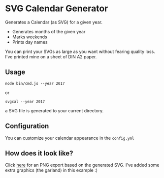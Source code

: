 # SVG Calendar Generator

Generates a Calendar (as SVG) for a given year.

* Generates months of the given year
* Marks weekends
* Prints day names

You can print your SVGs as large as you want without fearing quality loss. I've printed mine on a sheet of DIN A2 paper.

## Usage

	node bin/cmd.js --year 2017

or

	svgcal --year 2017
	
a SVG file is generated to your current directory.
	
## Configuration

You can customize your calendar appearance in the `config.yml`

## How does it look like?

Click [here](examples/export-small.png) for an PNG export based on the generated SVG. I've added some extra graphics (the garland) in this example :)
